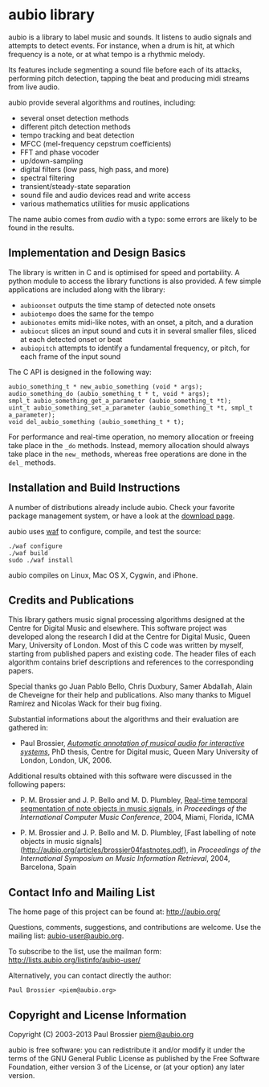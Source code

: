 aubio library
=============

aubio is a library to label music and sounds. It listens to audio signals and
attempts to detect events. For instance, when a drum is hit, at which frequency
is a note, or at what tempo is a rhythmic melody.

Its features include segmenting a sound file before each of its attacks,
performing pitch detection, tapping the beat and producing midi streams from
live audio.

aubio provide several algorithms and routines, including:

  - several onset detection methods
  - different pitch detection methods
  - tempo tracking and beat detection
  - MFCC (mel-frequency cepstrum coefficients)
  - FFT and phase vocoder
  - up/down-sampling
  - digital filters (low pass, high pass, and more)
  - spectral filtering
  - transient/steady-state separation
  - sound file and audio devices read and write access
  - various mathematics utilities for music applications

The name aubio comes from _audio_ with a typo: some errors are likely to be
found in the results.


Implementation and Design Basics
--------------------------------

The library is written in C and is optimised for speed and portability. A
python module to access the library functions is also provided. A few simple
applications are included along with the library:

 - `aubioonset` outputs the time stamp of detected note onsets
 - `aubiotempo` does the same for the tempo
 - `aubionotes` emits midi-like notes, with an onset, a pitch, and a duration
 - `aubiocut` slices an input sound and cuts it in several smaller files, sliced
   at each detected onset or beat
 - `aubiopitch` attempts to identify a fundamental frequency, or pitch, for each
   frame of the input sound

The C API is designed in the following way:

    aubio_something_t * new_aubio_something (void * args);
    audio_something_do (aubio_something_t * t, void * args);
    smpl_t aubio_something_get_a_parameter (aubio_something_t *t);
    uint_t aubio_something_set_a_parameter (aubio_something_t *t, smpl_t a_parameter);
    void del_aubio_something (aubio_something_t * t);

For performance and real-time operation, no memory allocation or freeing take
place in the `_do` methods. Instead, memory allocation should always take place
in the `new_` methods, whereas free operations are done in the `del_` methods.


Installation and Build Instructions
-----------------------------------

A number of distributions already include aubio. Check your favorite package
management system, or have a look at the [download
page](http://aubio.org/download).

aubio uses [waf](https://code.google.com/p/waf/) to configure, compile, and
test the source:

    ./waf configure
    ./waf build
    sudo ./waf install

aubio compiles on Linux, Mac OS X, Cygwin, and iPhone.


Credits and Publications
------------------------

This library gathers music signal processing algorithms designed at the Centre
for Digital Music and elsewhere. This software project was developed along the
research I did at the Centre for Digital Music, Queen Mary, University of
London. Most of this C code was written by myself, starting from published
papers and existing code. The header files of each algorithm contains brief
descriptions and references to the corresponding papers.

Special thanks go Juan Pablo Bello, Chris Duxbury, Samer Abdallah, Alain de
Cheveigne for their help and publications. Also many thanks to Miguel Ramirez
and Nicolas Wack for their bug fixing.

Substantial informations about the algorithms and their evaluation are gathered
in:

  - Paul Brossier, _[Automatic annotation of musical audio for interactive
    systems](http://aubio.org/phd)_, PhD thesis, Centre for Digital music,
Queen Mary University of London, London, UK, 2006.

Additional results obtained with this software were discussed in the following
papers:

  - P. M. Brossier and J. P. Bello and M. D. Plumbley, [Real-time temporal
    segmentation of note objects in music signals](http://aubio.org/articles/brossier04fastnotes.pdf),
in _Proceedings of the International Computer Music Conference_, 2004, Miami,
Florida, ICMA

  -  P. M. Brossier and J. P. Bello and M. D. Plumbley, [Fast labelling of note
     objects in music signals] (http://aubio.org/articles/brossier04fastnotes.pdf),
in _Proceedings of the International Symposium on Music Information Retrieval_,
2004, Barcelona, Spain


Contact Info and Mailing List
-----------------------------

The home page of this project can be found at: http://aubio.org/

Questions, comments, suggestions, and contributions are welcome. Use the
mailing list: <aubio-user@aubio.org>.

To subscribe to the list, use the mailman form:
http://lists.aubio.org/listinfo/aubio-user/

Alternatively, you can contact directly the author:

    Paul Brossier <piem@aubio.org>


Copyright and License Information
---------------------------------

Copyright (C) 2003-2013 Paul Brossier <piem@aubio.org>

aubio is free software: you can redistribute it and/or modify it under the
terms of the GNU General Public License as published by the Free Software
Foundation, either version 3 of the License, or (at your option) any later
version.
